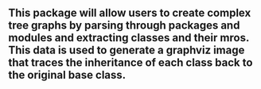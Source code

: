 ## This package will allow users to create complex tree graphs by parsing through packages and modules and extracting classes and their mros. This data is used to generate a graphviz image that traces the inheritance of each class back to the original base class.
